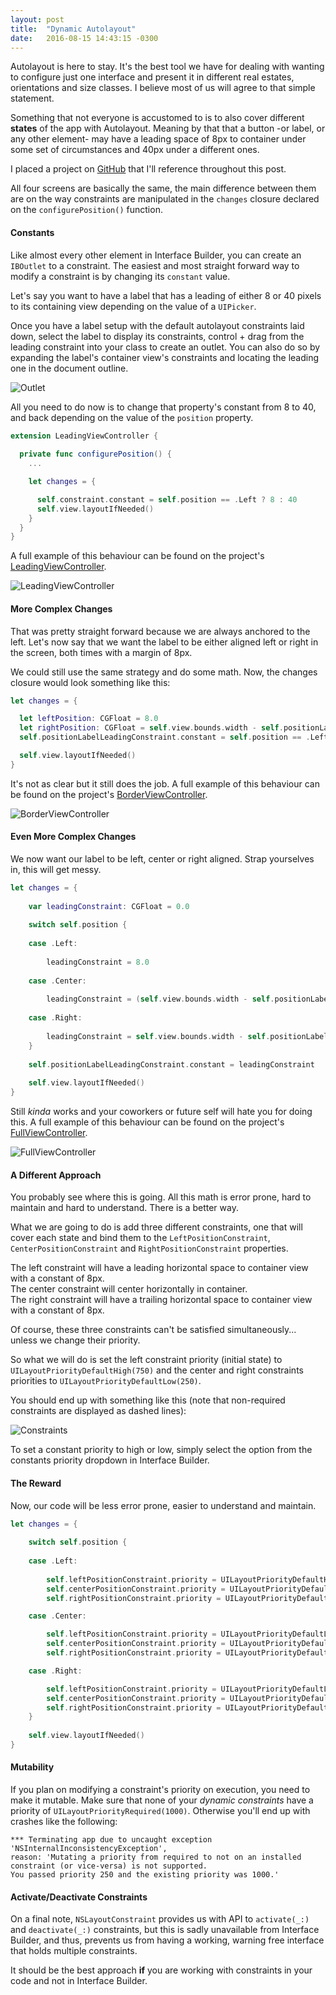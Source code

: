 ```yaml
---
layout: post
title:  "Dynamic Autolayout"
date:   2016-08-15 14:43:15 -0300
---
```


Autolayout is here to stay. It's the best tool we have for dealing with wanting to configure just one interface and present it in different real estates, orientations and size classes. I believe most of us will agree to that simple statement.

Something that not everyone is accustomed to is to also cover different **states** of the app with Autolayout. Meaning by that that a button -or label, or any other element- may have a leading space of 8px to container under some set of circumstances and 40px under a different ones.

I placed a project on [GitHub](https://github.com/marianoabdala/Constraints) that I'll reference throughout this post.

All four screens are basically the same, the main difference between them are on the way constraints are manipulated in the `changes` closure declared on the `configurePosition()` function.

#### Constants

Like almost every other element in Interface Builder, you can create an `IBOutlet` to a constraint. The easiest and most straight forward way to modify a constraint is by changing its `constant` value.

Let's say you want to have a label that has a leading of either 8 or 40 pixels to its containing view depending on the value of a `UIPicker`.

Once you have a label setup with the default autolayout constraints laid down, select the label to display its constraints, control + drag from the leading constraint into your class to create an outlet. You can also do so by expanding the label's container view's constraints and locating the leading one in the document outline.

![Outlet](/images/posts/2016-08-15-dynamic-autolayout/Outlet.gif)

All you need to do now is to change that property's constant from 8 to 40, and back depending on the value of the `position` property.

```swift
extension LeadingViewController {
	
  private func configurePosition() {
    ...

    let changes = {

      self.constraint.constant = self.position == .Left ? 8 : 40
      self.view.layoutIfNeeded()
    }
  }
}
```

A full example of this behaviour can be found on the project's [LeadingViewController](https://github.com/marianoabdala/Constraints/blob/master/Constraints/Constraints/LeadingViewController.swift).

![LeadingViewController](/images/posts/2016-08-15-dynamic-autolayout/Leading.gif)

#### More Complex Changes

That was pretty straight forward because we are always anchored to the left. Let's now say that we want the label to be either aligned left or right in the screen, both times with a margin of 8px.

We could still use the same strategy and do some math. Now, the changes closure would look something like this:

```swift
let changes = {

  let leftPosition: CGFloat = 8.0
  let rightPosition: CGFloat = self.view.bounds.width - self.positionLabel.bounds.width - 8.0
  self.positionLabelLeadingConstraint.constant = self.position == .Left ? leftPosition : rightPosition

  self.view.layoutIfNeeded()
}
```

It's not as clear but it still does the job. A full example of this behaviour can be found on the project's [BorderViewController](https://github.com/marianoabdala/Constraints/blob/master/Constraints/Constraints/BorderViewController.swift).

![BorderViewController](/images/posts/2016-08-15-dynamic-autolayout/Border.gif)

#### Even More Complex Changes

We now want our label to be left, center or right aligned. Strap yourselves in, this will get messy.

```swift
let changes = {
    
    var leadingConstraint: CGFloat = 0.0
    
    switch self.position {
        
    case .Left:
        
        leadingConstraint = 8.0
        
    case .Center:
        
        leadingConstraint = (self.view.bounds.width - self.positionLabel.bounds.width) / 2.0
        
    case .Right:
        
        leadingConstraint = self.view.bounds.width - self.positionLabel.bounds.width - 8.0
    }
    
    self.positionLabelLeadingConstraint.constant = leadingConstraint
    
    self.view.layoutIfNeeded()
}
```

Still _kinda_ works and your coworkers or future self will hate you for doing this. A full example of this behaviour can be found on the project's [FullViewController](https://github.com/marianoabdala/Constraints/blob/master/Constraints/Constraints/FullViewController.swift).

![FullViewController](/images/posts/2016-08-15-dynamic-autolayout/Full.gif)

#### A Different Approach

You probably see where this is going. All this math is error prone, hard to maintain and hard to understand. There is a better way.

What we are going to do is add three different constraints, one that will cover each state and bind them to the `LeftPositionConstraint`, `CenterPositionConstraint` and `RightPositionConstraint` properties.

The left constraint will have a leading horizontal space to container view with a constant of 8px.  
The center constraint will center horizontally in container.  
The right constraint will have a trailing horizontal space to container view with a constant of 8px.

Of course, these three constraints can't be satisfied simultaneously... unless we change their priority.

So what we will do is set the left constraint priority (initial state) to `UILayoutPriorityDefaultHigh(750)` and the center and right constraints priorities to `UILayoutPriorityDefaultLow(250)`.

You should end up with something like this (note that non-required constraints are displayed as dashed lines):

![Constraints](/images/posts/2016-08-15-dynamic-autolayout/Constraints.gif)

To set a constant priority to high or low, simply select the option from the constants priority dropdown in Interface Builder.

#### The Reward

Now, our code will be less error prone, easier to understand and maintain.

```swift
let changes = {
    
    switch self.position {
        
    case .Left:
        
        self.leftPositionConstraint.priority = UILayoutPriorityDefaultHigh
        self.centerPositionConstraint.priority = UILayoutPriorityDefaultLow
        self.rightPositionConstraint.priority = UILayoutPriorityDefaultLow

    case .Center:

        self.leftPositionConstraint.priority = UILayoutPriorityDefaultLow
        self.centerPositionConstraint.priority = UILayoutPriorityDefaultHigh
        self.rightPositionConstraint.priority = UILayoutPriorityDefaultLow

    case .Right:

        self.leftPositionConstraint.priority = UILayoutPriorityDefaultLow
        self.centerPositionConstraint.priority = UILayoutPriorityDefaultLow
        self.rightPositionConstraint.priority = UILayoutPriorityDefaultHigh
    }
    
    self.view.layoutIfNeeded()
}
```

#### Mutability

If you plan on modifying a constraint's priority on execution, you need to make it mutable. Make sure that none of your _dynamic constraints_ have a priority of `UILayoutPriorityRequired(1000)`. Otherwise you'll end up with crashes like the following:

```
*** Terminating app due to uncaught exception 'NSInternalInconsistencyException',
reason: 'Mutating a priority from required to not on an installed constraint (or vice-versa) is not supported.
You passed priority 250 and the existing priority was 1000.'
```

#### Activate/Deactivate Constraints

On a final note, `NSLayoutConstraint` provides us with API to `activate(_:)` and `deactivate(_:)` constraints, but this is sadly unavailable from Interface Builder, and thus, prevents us from having a working, warning free interface that holds multiple constraints.

It should be the best approach **if** you are working with constraints in your code and not in Interface Builder.
